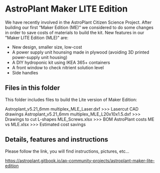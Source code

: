 # AstroPlant Maker LITE Edition

We have recently involved in the AstroPlant Citizen Science Project. After building our first “Maker Edition (ME)“ we considered to do some changes in order to save costs of materials to build the kit. New features in our "Maker LITE Edition (MLE)" are:

- New design, smaller size, low-cost
- A power supply unit hounsing made in plywood (avoiding 3D printed power-supply unit housing)
- A DIY hydroponic kit using IKEA 365+ containers
- A front window to check nitrient solution level
- Side handles

## Files in this folder

This folder includes files to build the Lite version of Maker Edition:

Astroplant_v5.21_6mm multiplex_MLE_Laser.dxf         >>> Lasercut CAD drawings
Astroplant_v5.21_6mm multiplex_MLE_L20x10x1.5.dxf    >>> Drawings to cut L-shapes
MLE_Screws.xlsx                                      >>> BOM
AstroPlant costs ME vs MLE.xlsx                      >>> Estimated cost savings

## Details, features and instructions

Please follow the link, you will find instructions, pictures, etc...

https://astroplant.gitbook.io/ap-community-projects/astroplant-maker-lite-edition
